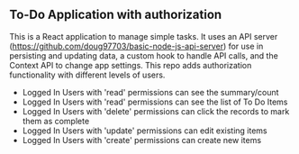 ## To-Do Application with authorization

This is a React application to manage simple tasks. It uses an API server (https://github.com/doug97703/basic-node-js-api-server) for use in persisting and updating data, a custom hook to handle API calls, and the Context API to change app settings. This repo adds authorization functionality with different levels of users.

  * Logged In Users with 'read' permissions can see the summary/count
  * Logged In Users with 'read' permissions can see the list of To Do Items
  * Logged In Users with 'delete' permissions can click the records to mark them as complete
  * Logged In Users with 'update' permissions can edit existing items
  * Logged In Users with 'create' permissions can create new items